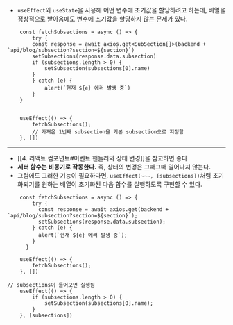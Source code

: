 - `useEffect`와 `useState`을 사용해 어떤 변수에 초기값을 할당하려고 하는데, 배열을 정상적으로 받아옴에도 변수에 초기값을 할당하지 않는 문제가 있다.
```tsx
    const fetchSubsections = async () => {
        try {
        const response = await axios.get<SubSection[]>(backend + `api/blog/subsection?section=${section}`)
        setSubsections(response.data.subsection)
        if (subsections.length > 0) {
            setSubsection(subsections[0].name)
        }
        } catch (e) {
            alert(`현재 ${e} 에러 발생 중`)
        }
    }

	
    useEffect(() => {
        fetchSubsections();
        // 가져온 1번째 subsection을 기본 subsection으로 지정함
    }, [])
```
---
- [[4. 리액트 컴포넌트#이벤트 핸들러와 상태 변경]]을 참고하면 좋다 
- **세터 함수는 비동기로 작동한다.** 즉, 상태의 변경은 그때그때 일어나지 않는다.
- 그럼에도 그러한 기능이 필요하다면, `useEffect(~~~, [subsections])`처럼 초기화되기를 원하는 배열이 초기화된 다음 함수를 실행하도록 구현할 수 있다.

```tsx
    const fetchSubsections = async () => {
        try {
          const response = await axios.get(backend + `api/blog/subsection?section=${section}`);
          setSubsections(response.data.subsection);
        } catch (e) {
          alert(`현재 ${e} 에러 발생 중`);
        }
      }

	useEffect(() => {
        fetchSubsections();
    }, [])

// subsections이 들어오면 실행됨
    useEffect(() => {
        if (subsections.length > 0) {
            setSubsection(subsections[0].name);
        }
    }, [subsections])
```